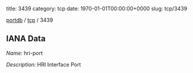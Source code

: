 title: 3439
category: tcp
date: 1970-01-01T00:00:00+0000
slug: tcp/3439

[portdb](/) / [tcp](/category/tcp.html) / 3439


## IANA Data

_Name:_ hri-port

_Description:_ HRI Interface Port

